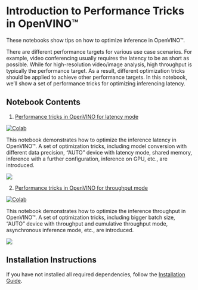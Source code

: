 # Introduction to Performance Tricks in OpenVINO™

These notebooks show tips on how to optimize inference in OpenVINO™.   

There are different performance targets for various use case scenarios. For example, video conferencing usually requires the latency to be as short as possible. While for high-resolution video/image analysis, high throughput is typically the performance target. As a result, different optimization tricks should be applied to achieve other performance targets.
In this notebook, we’ll show a set of performance tricks for optimizing inferencing latency. 

## Notebook Contents

1. [Performance tricks in OpenVINO for latency mode](109-latency-tricks.ipynb)

[![Colab](https://colab.research.google.com/assets/colab-badge.svg)](https://colab.research.google.com/github/openvinotoolkit/openvino_notebooks/blob/main/notebooks/109-performance-tricks/109-latency-tricks.ipynb)

This notebook demonstrates how to optimize the inference latency in OpenVINO™.  A set of optimization tricks, including model conversion with different data precision, “AUTO” device with latency mode, shared memory, inference with a further configuration, inference on GPU, etc., are introduced.

![](https://user-images.githubusercontent.com/4547501/229120774-01f4f972-424d-4280-8395-220dd432985a.png)

2. [Performance tricks in OpenVINO for throughput mode](109-throughput-tricks.ipynb)

[![Colab](https://colab.research.google.com/assets/colab-badge.svg)](https://colab.research.google.com/github/openvinotoolkit/openvino_notebooks/blob/main/notebooks/109-performance-tricks/109-throughput-tricks.ipynb)

This notebook demonstrates how to optimize the inference throughput in OpenVINO™.  A set of optimization tricks, including bigger batch size, “AUTO” device with throughput and cumulative throughput mode, asynchronous inference mode, etc., are introduced.

![](https://github.com/openvinotoolkit/openvino_notebooks/assets/4547501/ac17148c-bee9-43aa-87fc-ead61ac75f1d)

## Installation Instructions

If you have not installed all required dependencies, follow the [Installation Guide](../../README.md).
